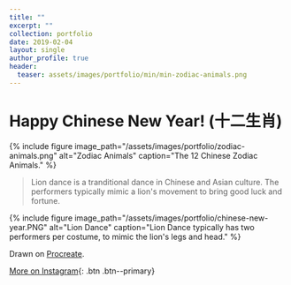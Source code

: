 ```yaml
---
title: ""
excerpt: ""
collection: portfolio
date: 2019-02-04
layout: single
author_profile: true
header:
  teaser: assets/images/portfolio/min/min-zodiac-animals.png
---
```


# Happy Chinese New Year! (十二生肖)

{% include figure image_path="/assets/images/portfolio/zodiac-animals.png" alt="Zodiac Animals" caption="The 12 Chinese Zodiac Animals." %}

> Lion dance is a tranditional dance in Chinese and Asian culture. The performers typically mimic a lion's movement to bring good luck and fortune.

{% include figure image_path="/assets/images/portfolio/chinese-new-year.PNG" alt="Lion Dance" caption="Lion Dance typically has two performers per costume, to mimic the lion's legs and head." %}

Drawn on [Procreate](https://procreate.art/).

[More on Instagram](https://instagram.com/bykfrankc){: .btn .btn--primary}
